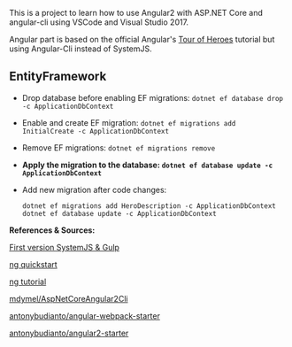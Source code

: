 This is a project to learn how to use Angular2 with ASP.NET Core and angular-cli using VSCode and Visual Studio 2017. 

Angular part is based on the official Angular's [Tour of Heroes](https://angular.io/docs/ts/latest/tutorial/) tutorial but using Angular-Cli instead of SystemJS.

## EntityFramework
* Drop database before enabling EF migrations: `dotnet ef database drop -c ApplicationDbContext`
* Enable and create EF migration: `dotnet ef migrations add InitialCreate -c ApplicationDbContext`
* Remove EF migrations: `dotnet ef migrations remove`
* __Apply the migration to the database: `dotnet ef database update -c ApplicationDbContext`__
* Add new migration after code changes: 

    ```
    dotnet ef migrations add HeroDescription -c ApplicationDbContext
    dotnet ef database update -c ApplicationDbContext
    ```

__References & Sources:__

[First version SystemJS & Gulp](https://github.com/krzyhook/aspnet-core-angular2-starter)

[ng quickstart](https://angular.io/docs/ts/latest/quickstart.html)

[ng tutorial](https://angular.io/docs/ts/latest/tutorial)

[mdymel/AspNetCoreAngular2Cli](https://github.com/mdymel/AspNetCoreAngular2Cli)

[antonybudianto/angular-webpack-starter](https://github.com/antonybudianto/angular-webpack-starter)

[antonybudianto/angular2-starter](https://github.com/antonybudianto/angular2-starter)